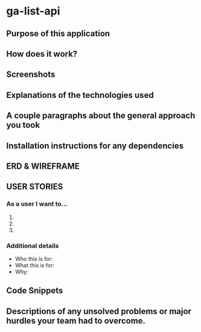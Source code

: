 # ga-list-api


## Purpose of this application


## How does it work?


## Screenshots

## Explanations of the technologies used


## A couple paragraphs about the general approach you took


## Installation instructions for any dependencies


## ERD & WIREFRAME


## USER STORIES
### As a user I want to...
1. 
2. 
3. 

### Additional details
- Who this is for: 
- What this is for: 
- Why: 

## Code Snippets


## Descriptions of any unsolved problems or major hurdles your team had to overcome.
